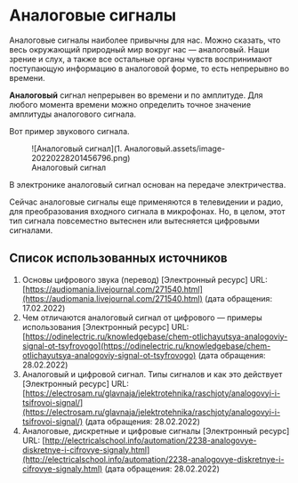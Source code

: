 # Аналоговые сигналы

Аналоговые сигналы наиболее привычны для нас. Можно сказать, что весь окружающий природный мир вокруг нас — аналоговый. Наши зрение и слух, а также все остальные органы чувств воспринимают поступающую информацию в аналоговой форме, то есть непрерывно во времени. 

**Аналоговый** сигнал непрерывен во времени и по амплитуде. Для любого момента времени можно определить точное значение амплитуды аналогового сигнала.

Вот пример звукового сигнала.

<figure markdown>
  ![Аналоговый сигнал](1. Аналоговый.assets/image-20220228201456796.png)
  <figcaption>Аналоговый сигнал</figcaption>
</figure>

В электронике аналоговый сигнал основан на передаче электричества.

Сейчас аналоговые сигналы еще применяются в телевидении и радио, для преобразования входного сигнала в микрофонах. Но, в целом, этот тип сигнала повсеместно вытеснен или вытесняется цифровыми сигналами.

## Список использованных источников

1. Основы цифрового звука (перевод) [Электронный ресурс] URL: [https://audiomania.livejournal.com/271540.html](https://audiomania.livejournal.com/271540.html) (дата обращения: 17.02.2022)
1. Чем отличаются аналоговый сигнал от цифрового — примеры использования [Электронный ресурс] URL: [https://odinelectric.ru/knowledgebase/chem-otlichayutsya-analogoviy-signal-ot-tsyfrovogo](https://odinelectric.ru/knowledgebase/chem-otlichayutsya-analogoviy-signal-ot-tsyfrovogo) (дата обращения: 28.02.2022)
1. Аналоговый и цифровой сигнал. Типы сигналов и как это действует [Электронный ресурс] URL: [https://electrosam.ru/glavnaja/jelektrotehnika/raschjoty/analogovyi-i-tsifrovoi-signal/](https://electrosam.ru/glavnaja/jelektrotehnika/raschjoty/analogovyi-i-tsifrovoi-signal/) (дата обращения: 28.02.2022)
1. Аналоговые, дискретные и цифровые сигналы [Электронный ресурс] URL: [http://electricalschool.info/automation/2238-analogovye-diskretnye-i-cifrovye-signaly.html](http://electricalschool.info/automation/2238-analogovye-diskretnye-i-cifrovye-signaly.html) (дата обращения: 28.02.2022)